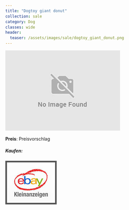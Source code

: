 ```yaml
---
title: "Dogtoy giant donut"
collection: sale
category: Dog
classes: wide
header: 
  teaser: /assets/images/sale/dogtoy_giant_donut.png
---
```




<a href="">
  <img src="/assets/images/sale/dogtoy_giant_donut.png" alt="Dogtoy giant donut">
</a>

**Preis**: Preisvorschlag


##### Kaufen:
<a href="">
  <img src="/assets/images/ebay.png" alt="Ebay Kleinanzeigen" style="border: 5px solid #555">
</a>

